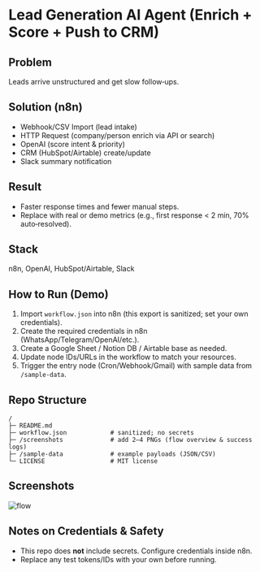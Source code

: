 # Lead Generation AI Agent (Enrich + Score + Push to CRM)

## Problem
Leads arrive unstructured and get slow follow‑ups.

## Solution (n8n)
- Webhook/CSV Import (lead intake)
- HTTP Request (company/person enrich via API or search)
- OpenAI (score intent & priority)
- CRM (HubSpot/Airtable) create/update
- Slack summary notification

## Result
- Faster response times and fewer manual steps.
- Replace with real or demo metrics (e.g., first response < 2 min, 70% auto‑resolved).

## Stack
n8n, OpenAI, HubSpot/Airtable, Slack

## How to Run (Demo)
1. Import `workflow.json` into n8n (this export is sanitized; set your own credentials).
2. Create the required credentials in n8n (WhatsApp/Telegram/OpenAI/etc.).
3. Create a Google Sheet / Notion DB / Airtable base as needed.
4. Update node IDs/URLs in the workflow to match your resources.
5. Trigger the entry node (Cron/Webhook/Gmail) with sample data from `/sample-data`.

## Repo Structure
```
/
├─ README.md
├─ workflow.json            # sanitized; no secrets
├─ /screenshots             # add 2–4 PNGs (flow overview & success logs)
├─ /sample-data             # example payloads (JSON/CSV)
└─ LICENSE                  # MIT license
```

## Screenshots
![flow](screenshots/flow-overview.png)

## Notes on Credentials & Safety
- This repo does **not** include secrets. Configure credentials inside n8n.
- Replace any test tokens/IDs with your own before running.
